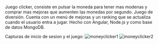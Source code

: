 Juego clicker, consiste en pulsar la moneda para tener mas modenas y comprar mas mejoras que aumenten las monedas por segundo. Juego de diversión. Cuenta con un menú de mejoras y un ranking que se actualiza cuando el usuario entra a jugar. Hecho con Angular, Node.js y como base de datos MongoDB.

Capturas de inicio de sesion y el juego:
![moneyclicker1](https://github.com/user-attachments/assets/31b7a9ff-4b51-4b83-96c8-ec49721f00a0)
![moneyclicker2](https://github.com/user-attachments/assets/313f0104-0f20-48e1-a76c-81f950f276c8)

